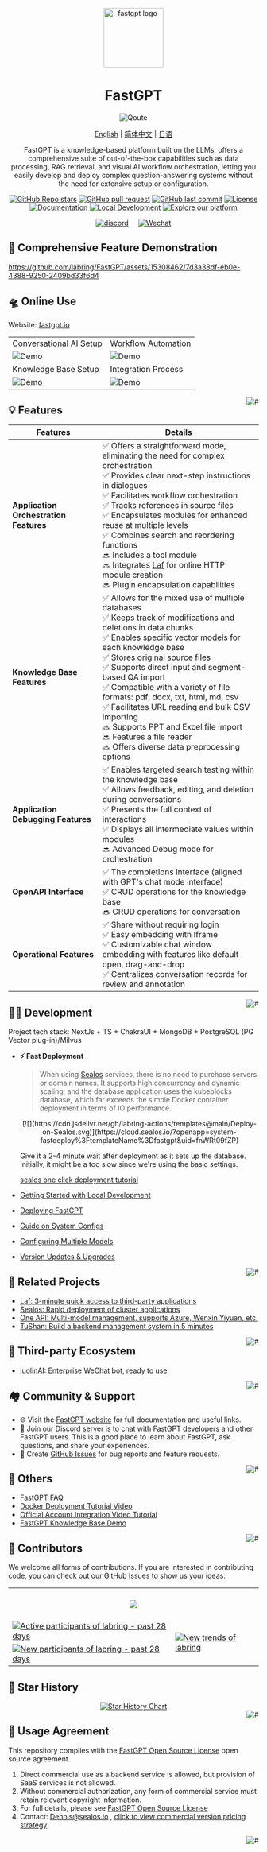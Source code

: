<div align="center">

<a href="https://fastgpt.io/"><img src="/.github/imgs/logo.svg" width="120" height="120" alt="fastgpt logo"></a>

# FastGPT

![Qoute](./.github/imgs/image.png)

<p align="center">
  <a href="./README_en.md">English</a> |
  <a href="./README.md">简体中文</a> |
  <a href="./README_ja.md">日语</a>
</p>

FastGPT is a knowledge-based platform built on the LLMs, offers a comprehensive suite of out-of-the-box capabilities such as data processing, RAG retrieval, and visual AI workflow orchestration, letting you easily develop and deploy complex question-answering systems without the need for extensive setup or configuration. 

[![GitHub Repo stars](https://img.shields.io/github/stars/labring/FastGPT?style=flat-square&labelColor=d4eaf7&color=7d09f1)](https://github.com/labring/FastGPT/stargazers)
[![GitHub pull request](https://img.shields.io/badge/PRs-welcome-fffff?style=flat-square&labelColor=d4eaf7&color=7d09f1)](https://github.com/labring/FastGPT/pulls)
[![GitHub last commit](https://img.shields.io/github/last-commit/labring/FastGPT?style=flat-square&labelColor=d4eaf7&color=7d09f1)](https://github.com/labring/FastGPT/pulls)
[![License](https://img.shields.io/badge/License-Apache--2.0-ffffff?style=flat-square&labelColor=d4eaf7&color=7d09f1)](https://github.com/labring/FastGPT/blob/main/LICENSE)
[![Documentation](https://img.shields.io/badge/Documentation-7d09f1?style=flat-square)](https://doc.fastgpt.io/docs/introduction)
[![Local Development](https://img.shields.io/badge/Local_Development-%23d4eaf7?style=flat-square&logo=xcode&logoColor=7d09f1)](https://doc.fastgpt.io/docs/introduction/development/intro)
[![Explore our platform](https://img.shields.io/badge/Explore_our_platform-d4eaf7?style=flat-square&logo=spoj&logoColor=7d09f1)](https://fastgpt.io/)

[![discord](https://theme.zdassets.com/theme_assets/678183/cc59daa07820943e943c2fc283b9079d7003ff76.svg)](https://discord.gg/mp68xkZn2Q)&nbsp;&nbsp;&nbsp;&nbsp; 
[![Wechat](https://upload.wikimedia.org/wikipedia/en/thumb/a/af/WeChat_logo.svg/100px-WeChat_logo.svg.png?20231125073656)](https://oss.laf.run/otnvvf-imgs/feishu3.png)

</div>
  
## 🎥 Comprehensive Feature Demonstration

https://github.com/labring/FastGPT/assets/15308462/7d3a38df-eb0e-4388-9250-2409bd33f6d4

## 🛸 Online Use

Website: [fastgpt.io](https://fastgpt.io/)

| | |
| ---------------------------------- | ---------------------------------- |
|       Conversational AI Setup      |        Workflow Automation         |                             
| ![Demo](./.github/imgs/intro1.png) | ![Demo](./.github/imgs/intro2.png) |
|       Knowledge Base Setup         |        Integration Process         |                             
| ![Demo](./.github/imgs/intro3.png) | ![Demo](./.github/imgs/intro4.png) |

<a href="#FastGPT">
    <img src="https://img.shields.io/badge/-Back_to_Top-7d09f1.svg" alt="#" align="right">
</a>

## 💡 Features

| **Features**                               | **Details**                                       |
|--------------------------------------------|---------------------------------------------------|
| **Application Orchestration Features**   | ✅ Offers a straightforward mode, eliminating the need for complex orchestration <br> ✅ Provides clear next-step instructions in dialogues <br> ✅ Facilitates workflow orchestration <br> ✅ Tracks references in source files <br> ✅ Encapsulates modules for enhanced reuse at multiple levels <br> ✅ Combines search and reordering functions <br> 🔜 Includes a tool module <br> 🔜 Integrates [Laf](https://github.com/labring/laf) for online HTTP module creation <br> 🔜 Plugin encapsulation capabilities |
| **Knowledge Base Features**              | ✅ Allows for the mixed use of multiple databases <br> ✅ Keeps track of modifications and deletions in data chunks <br> ✅ Enables specific vector models for each knowledge base <br> ✅ Stores original source files <br> ✅ Supports direct input and segment-based QA import <br> ✅ Compatible with a variety of file formats: pdf, docx, txt, html, md, csv <br> ✅ Facilitates URL reading and bulk CSV importing <br> 🔜 Supports PPT and Excel file import <br> 🔜 Features a file reader <br> 🔜 Offers diverse data preprocessing options |
| **Application Debugging Features**        | ✅ Enables targeted search testing within the knowledge base <br> ✅ Allows feedback, editing, and deletion during conversations <br> ✅ Presents the full context of interactions <br> ✅ Displays all intermediate values within modules <br> 🔜 Advanced Debug mode for orchestration |
| **OpenAPI Interface**                    | ✅ The completions interface (aligned with GPT's chat mode interface) <br> ✅ CRUD operations for the knowledge base <br> 🔜 CRUD operations for conversation |
| **Operational Features**                   | ✅ Share without requiring login <br> ✅ Easy embedding with Iframe <br> ✅ Customizable chat window embedding with features like default open, drag-and-drop <br> ✅ Centralizes conversation records for review and annotation |


<a href="#FastGPT">
    <img src="https://img.shields.io/badge/-Back_to_Top-7d09f1.svg" alt="#" align="right">
</a>

## 👨‍💻 Development

Project tech stack: NextJs + TS + ChakraUI + MongoDB + PostgreSQL (PG Vector plug-in)/Milvus

- **⚡ Fast Deployment**

  > When using [Sealos](https://sealos.io) services, there is no need to purchase servers or domain names. It supports high concurrency and dynamic scaling, and the database application uses the kubeblocks database, which far exceeds the simple Docker container deployment in terms of IO performance.
  <div align="center">
  [![](https://cdn.jsdelivr.net/gh/labring-actions/templates@main/Deploy-on-Sealos.svg)](https://cloud.sealos.io/?openapp=system-fastdeploy%3FtemplateName%3Dfastgpt&uid=fnWRt09fZP)
  </div>

  Give it a 2-4 minute wait after deployment as it sets up the database. Initially, it might be a too slow since we're using the basic settings.

  [sealos one click deployment tutorial](https://doc.fastgpt.io/docs/introduction/development/sealos/)

- [Getting Started with Local Development](https://doc.fastgpt.io/docs/introduction/development/intro)
- [Deploying FastGPT](https://doc.fastgpt.io/docs/introduction/development/docker)
- [Guide on System Configs](https://doc.fastgpt.io/docs/introduction/development/configuration)
- [Configuring Multiple Models](https://doc.fastgpt.io/docs//introduction/development/modelConfig/intro)
- [Version Updates & Upgrades](https://doc.fastgpt.io/docs/introduction/development/upgrading/intro)

<a href="#FastGPT">
    <img src="https://img.shields.io/badge/-Back_to_Top-7d09f1.svg" alt="#" align="right">
</a>

## 💪 Related Projects

- [Laf: 3-minute quick access to third-party applications](https://github.com/labring/laf)
- [Sealos: Rapid deployment of cluster applications](https://github.com/labring/sealos)
- [One API: Multi-model management, supports Azure, Wenxin Yiyuan, etc.](https://github.com/songquanpeng/one-api)
- [TuShan: Build a backend management system in 5 minutes](https://github.com/msgbyte/tushan)

<a href="#FastGPT">
    <img src="https://img.shields.io/badge/-Back_to_Top-7d09f1.svg" alt="#" align="right">
</a>

## 🤝 Third-party Ecosystem

- [luolinAI: Enterprise WeChat bot, ready to use](https://github.com/luolin-ai/FastGPT-Enterprise-WeChatbot)

<a href="#FastGPT">
    <img src="https://img.shields.io/badge/-Back_to_Top-7d09f1.svg" alt="#" align="right">
</a>


## 🏘️ Community & Support

+ 🌐 Visit the [FastGPT website](https://fastgpt.io/) for full documentation and useful links.
+ 💬 Join our [Discord server](https://discord.gg/mp68xkZn2Q) is to chat with FastGPT developers and other FastGPT users. This is a good place to learn about FastGPT, ask questions, and share your experiences.
+ 🐞 Create [GitHub Issues](https://github.com/labring/FastGPT/issues/new/choose) for bug reports and feature requests.

<a href="#FastGPT">
    <img src="https://img.shields.io/badge/-Back_to_Top-7d09f1.svg" alt="#" align="right">
</a>

## 👀 Others

- [FastGPT FAQ](https://kjqvjse66l.feishu.cn/docx/HtrgdT0pkonP4kxGx8qcu6XDnGh)
- [Docker Deployment Tutorial Video](https://www.bilibili.com/video/BV1jo4y147fT/)
- [Official Account Integration Video Tutorial](https://www.bilibili.com/video/BV1xh4y1t7fy/)
- [FastGPT Knowledge Base Demo](https://www.bilibili.com/video/BV1Wo4y1p7i1/)

<a href="#FastGPT">
    <img src="https://img.shields.io/badge/-Back_to_Top-7d09f1.svg" alt="#" align="right">
</a>

## 🌱 Contributors

We welcome all forms of contributions. If you are interested in contributing code, you can check out our GitHub [Issues](https://github.com/labring/FastGPT/issues?q=is%3Aissue+is%3Aopen+sort%3Aupdated-desc) to show us your ideas.

<a href="https://github.com/labring/FastGPT/graphs/contributors" target="_blank">
  <table>
    <tr>
      <th colspan="2">
        <br><img src="https://contrib.rocks/image?repo=labring/FastGPT"><br><br>
      </th>
    </tr>
    <tr>
      <td>
        <picture>
          <source media="(prefers-color-scheme: dark)" srcset="https://next.ossinsight.io/widgets/official/compose-org-active-contributors/thumbnail.png?activity=active&period=past_28_days&owner_id=102226726&repo_ids=605673387&image_size=2x3&color_scheme=dark">
          <img alt="Active participants of labring - past 28 days" src="https://next.ossinsight.io/widgets/official/compose-org-active-contributors/thumbnail.png?activity=active&period=past_28_days&owner_id=102226726&repo_ids=605673387&image_size=2x3&color_scheme=light">
        </picture>
      </td>
      <td rowspan="2">
        <picture>
          <source media="(prefers-color-scheme: dark)" srcset="https://next.ossinsight.io/widgets/official/compose-org-participants-growth/thumbnail.png?activity=new&period=past_28_days&owner_id=102226726&repo_ids=605673387&image_size=4x7&color_scheme=dark">
          <img alt="New trends of labring" src="https://next.ossinsight.io/widgets/official/compose-org-participants-growth/thumbnail.png?activity=new&period=past_28_days&owner_id=102226726&repo_ids=605673387&image_size=4x7&color_scheme=light">
        </picture>
      </td>
    </tr>
    <tr>
      <td>
        <picture>
          <source media="(prefers-color-scheme: dark)" srcset="https://next.ossinsight.io/widgets/official/compose-org-active-contributors/thumbnail.png?activity=new&period=past_28_days&owner_id=102226726&repo_ids=605673387&image_size=2x3&color_scheme=dark">
          <img alt="New participants of labring - past 28 days" src="https://next.ossinsight.io/widgets/official/compose-org-active-contributors/thumbnail.png?activity=new&period=past_28_days&owner_id=102226726&repo_ids=605673387&image_size=2x3&color_scheme=light">
        </picture>
      </td>
    </tr>
  </table>
</a>


## 🌟 Star History

<a href="https://github.com/labring/FastGPT/stargazers" target="_blank" style="display: block" align="center">
  <picture>
    <source media="(prefers-color-scheme: dark)" srcset="https://api.star-history.com/svg?repos=labring/FastGPT&type=Date&theme=dark" />
    <source media="(prefers-color-scheme: light)" srcset="https://api.star-history.com/svg?repos=labring/FastGPT&type=Date" />
    <img alt="Star History Chart" src="https://api.star-history.com/svg?repos=labring/FastGPT&type=Date" />
  </picture>
</a>

<a href="#FastGPT">
    <img src="https://img.shields.io/badge/-Back_to_Top-7d09f1.svg" alt="#" align="right">
</a>

## 📄 Usage Agreement

This repository complies with the [FastGPT Open Source License](./LICENSE) open source agreement.

1. Direct commercial use as a backend service is allowed, but provision of SaaS services is not allowed.
2. Without commercial authorization, any form of commercial service must retain relevant copyright information.
3. For full details, please see [FastGPT Open Source License](./LICENSE)
4. Contact: Dennis@sealos.io , [click to view commercial version pricing strategy](https://doc.fastgpt.io/docs/introduction/shopping_cart/intro/)

<a href="#FastGPT">
    <img src="https://img.shields.io/badge/-Back_to_Top-7d09f1.svg" alt="#" align="right">
</a>